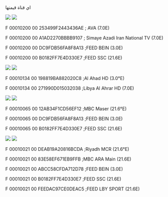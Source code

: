 اي قناة قيمتها 

![](https://img.shields.io/badge/SID-1-red) ![](https://img.shields.io/badge/VPID-512-green) 

F 00010200 00 253499F2443436AE ; AVA (7.0E)

F 00010200 00 A1AD2270BBBB9107 ; Simaye Azadi Iran National TV (7.0E)

F 00010200 00 DC9FDB56FA8F8A13 ;FEED BEIN (3.0E)

F 00010200 00 B0182FF7E4D330E7 ;FEED SSC (21.6E)

![](https://img.shields.io/badge/SID-1-red) ![](https://img.shields.io/badge/VPID-308-green) 

F 00010134 00 198819BA882020C8 ;Al Ahad HD (3.0°E)

F 00010134 00 271990D015032038 ;Libya Al Ahrar HD (7.0E)

![](https://img.shields.io/badge/SID-1-red) ![](https://img.shields.io/badge/VPID-101-green)

F 00010065 00 12AB34F1CD56EF12 ;MBC Maser (21.6°E)

F 00010065 00 DC9FDB56FA8F8A13 ;FEED BEIN (3.0E)

F 00010065 00 B0182FF7E4D330E7 ;FEED SSC (21.6E)

![](https://img.shields.io/badge/SID-1-red) ![](https://img.shields.io/badge/VPID-33-green)

F 00010021 00 DEAB19A20816BCDA ;Riyadh MCR (21.6°E)

F 00010021 00 83E58EF671EB9FFB ;MBC ARA Main (21.6E)

F 00010021 00 ABCC58CFDA712D78 ;FEED BEIN (3.0E)

F 00010021 00 B0182FF7E4D330E7 ;FEED SSC (21.6E)

F 00010021 00 FEEDAC97CE0DEAC5 ;FEED LBY SPORT (21.6E)
